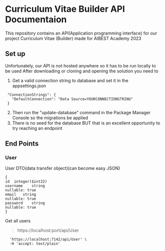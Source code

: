 # Curriculum Vitae Builder API Documentaion
This repository contains an API(Application programming interface) for our project Curriculum Vitae (Builder) 
made for AIBEST Academy 2023

## Set up
Unfortunately, our API is not hosted anywhere so it has to be run locally to be used
After downloading or cloning and opening the solution you need to

1. Get a valid connection string to database and set it in the appsettings.json
```
 "ConnectionStrings": {
   "DefaultConnection": "Data Source=YOURCONNECTIONSTRING"
 }
```

2. Then run the "update-database" command in the Package Manager Console so the migrations be applied
3. There is no seed for the database BUT that is an excellent opportunity to try reaching an endpoint

## End Points
### User
User DTO(data transfer object)(can become easy JSON)
```
{
id	integer($int32)
username	string
nullable: true
email	string
nullable: true
password	string
nullable: true
}
```
Get all users
>https://localhost:port/api/User
``` curl -X 'GET' \
  'https://localhost:7142/api/User' \
  -H 'accept: text/plain'
```

